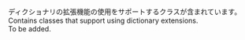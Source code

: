 <Namespace Name="Microsoft.Azure.Devices.Common.Extensions">
  <Docs>
    <summary><span data-ttu-id="2046f-101">ディクショナリの拡張機能の使用をサポートするクラスが含まれています。</span><span class="sxs-lookup"><span data-stu-id="2046f-101">Contains classes that support using dictionary extensions.</span></span></summary> 
    <remarks>To be added.</remarks>
  </Docs>
</Namespace>
